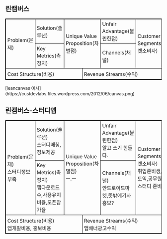 

## 린캠버스
<table style="width:100%">
  <tr>
    <td rowspan=2>Problem(문제)</td>
    <td>Solution(솔루션)</td>
    <td rowspan=2 colspan=2> Unique Value Proposition(차별점)</td>
    <td>Unfair Advantage(불린한점)</td>
    <td rowspan=2>Customer Segments(타켓소비자)</td>
  </tr>
  <tr>
    <td>Key Metrics(측정치)</td>
    <td>Channels(채널)</td>
  </tr>
  <tr>
    <td colspan=3>Cost Structure(비용)</td>
    <td colspan=3>Revenue Streams(수익)</td>
  </tr>
</table>
[leancanvas 예시](https://custdevlabs.files.wordpress.com/2012/06/canvas.png)

## 린캠버스-스터디앱
<table style="width:100%">
  <tr>
    <td rowspan=2>Problem(문제) <br>스터디정보 부족</td>
    <td>Solution(솔루션) <br>스터디매칭, 정보제공</td>
    <td rowspan=2 colspan=2> Unique Value Proposition(차별점) <br> ㅡ.ㅡ</td>
    <td>Unfair Advantage(불린한점) <br> 알고 쓰기 힘들다.</td>
    <td rowspan=2>Customer Segments(타켓소비자)<br> 취업준비생, 토익,공무원등스터디 준비자</td>
  </tr>
  <tr>
    <td>Key Metrics(측정치)<br>앱다운로드수,사용유지비율,오픈참가율</td>
    <td>Channels(채널)<br>안드로이드마켓,뜻밖에기사홍보?</td>
  </tr>
  <tr>
    <td colspan=3>Cost Structure(비용)<br>앱개발비용, 홍보비용</td>
    <td colspan=3>Revenue Streams(수익)<br>앱배너광고수익</td>
  </tr>
</table>

<style>
table, th, td {
    border: 1px solid black;
    border-collapse: collapse;
}
th, td {
    padding: 5px;
    text-align: left;
}
</style>
